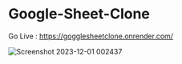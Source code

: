 # Google-Sheet-Clone

Go Live : https://gogglesheetclone.onrender.com/

![Screenshot 2023-12-01 002437](https://github.com/Goyal-Puja/Google-Sheet-Clone/assets/47891452/6d440f8f-6f99-4f35-ac8c-7566939e8d97)
